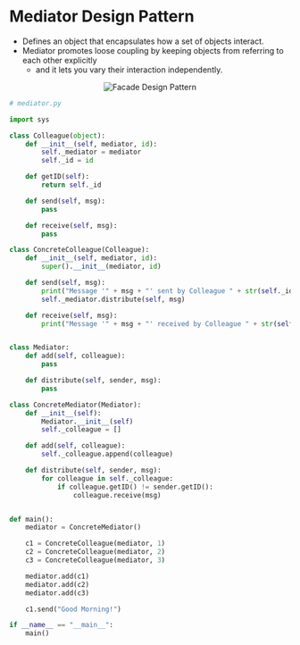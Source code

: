 # Mediator Design Pattern
* Defines an object that encapsulates how a set of objects interact.
* Mediator promotes loose coupling by keeping objects from referring to
each other explicitly
    * and it lets you vary their interaction
independently.

<p align="center"><img src="https://i.imgur.com/PRRsOzJ.gif" alt="Facade Design Pattern"></p>

```python
# mediator.py

import sys

class Colleague(object):
	def __init__(self, mediator, id):
		self._mediator = mediator
		self._id = id

	def getID(self):
		return self._id

	def send(self, msg):
		pass

	def receive(self, msg):
		pass

class ConcreteColleague(Colleague):
	def __init__(self, mediator, id):
		super().__init__(mediator, id)

	def send(self, msg):
		print("Message '" + msg + "' sent by Colleague " + str(self._id))
		self._mediator.distribute(self, msg)

	def receive(self, msg):
		print("Message '" + msg + "' received by Colleague " + str(self._id))


class Mediator:
	def add(self, colleague):
		pass

	def distribute(self, sender, msg):
		pass

class ConcreteMediator(Mediator):
	def __init__(self):
		Mediator.__init__(self)
		self._colleague = []

	def add(self, colleague):
		self._colleague.append(colleague)

	def distribute(self, sender, msg):
		for colleague in self._colleague:
			if colleague.getID() != sender.getID():
				colleague.receive(msg)


def main():
	mediator = ConcreteMediator()

	c1 = ConcreteColleague(mediator, 1)
	c2 = ConcreteColleague(mediator, 2)
	c3 = ConcreteColleague(mediator, 3)

	mediator.add(c1)
	mediator.add(c2)
	mediator.add(c3)

	c1.send("Good Morning!")

if __name__ == "__main__":
	main()
```